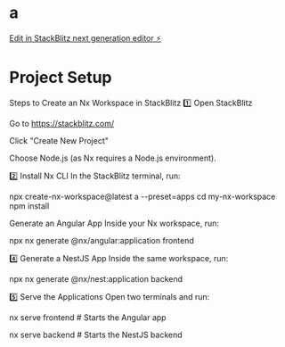 # a

[Edit in StackBlitz next generation editor ⚡️](https://stackblitz.com/~/github.com/acsgunc/a)

# Project Setup


Steps to Create an Nx Workspace in StackBlitz
1️⃣ Open StackBlitz

Go to https://stackblitz.com/

Click "Create New Project"

Choose Node.js (as Nx requires a Node.js environment).

2️⃣ Install Nx CLI
In the StackBlitz terminal, run:

npx create-nx-workspace@latest a --preset=apps
cd my-nx-workspace
npm install

Generate an Angular App
Inside your Nx workspace, run:

npx nx generate @nx/angular:application frontend


4️⃣ Generate a NestJS App
Inside the same workspace, run:

npx nx generate @nx/nest:application backend


5️⃣ Serve the Applications
Open two terminals and run:

nx serve frontend  # Starts the Angular app

nx serve backend  # Starts the NestJS backend



